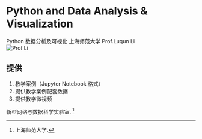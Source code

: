 # Python and Data Analysis & Visualization
 Python 数据分析及可视化
 上海师范大学  Prof.Luqun Li  
 ![Prof.Li](https://www.python.org/static/img/python-logo@2x.png)

## 提供  
1. 教学案例（Jupyter Notebook 格式）
2. 提供教学案例配套数据
3. 提供教学微视频

新型网络与数据科学实验室. [^1]

[^1]: 上海师范大学.
